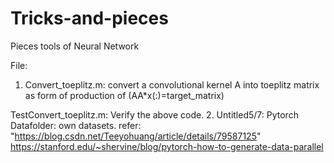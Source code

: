 # Tricks-and-pieces
Pieces tools of Neural Network

File:
1. Convert_toeplitz.m: convert a convolutional kernel A into toeplitz matrix as form of production of (AA*x(:)=target_matrix)

TestConvert_toeplitz.m: Verify the above code.
2. Untitled5/7: Pytorch Datafolder: own datasets. refer: "https://blog.csdn.net/Teeyohuang/article/details/79587125"
    https://stanford.edu/~shervine/blog/pytorch-how-to-generate-data-parallel
